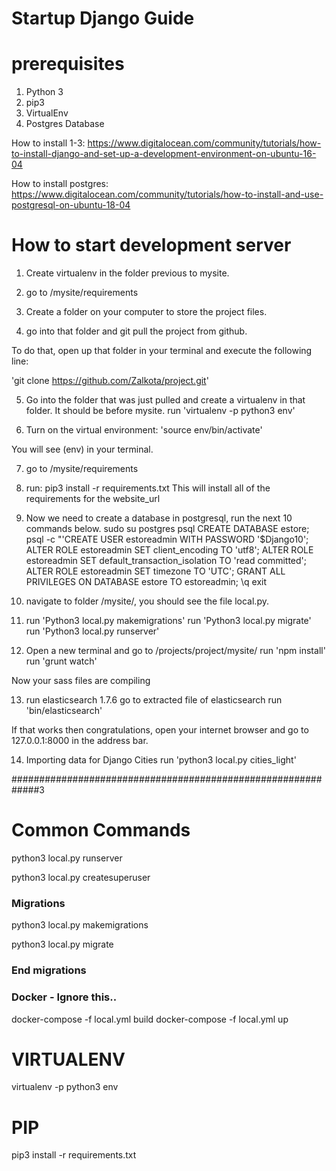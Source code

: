 # Startup Django Guide

# prerequisites
1. Python 3
2. pip3
3. VirtualEnv
4. Postgres Database

How to install 1-3: https://www.digitalocean.com/community/tutorials/how-to-install-django-and-set-up-a-development-environment-on-ubuntu-16-04

How to install postgres: https://www.digitalocean.com/community/tutorials/how-to-install-and-use-postgresql-on-ubuntu-18-04

# How to start development server
1. Create virtualenv in the folder previous to mysite.

2. go to /mysite/requirements

3. Create a folder on your computer to store the project files.

4. go into that folder and git pull the project from github.

To do that, open up that folder in your terminal and execute the following line:

'git clone https://github.com/Zalkota/project.git'

5. Go into the folder that was just pulled and create a virtualenv in that folder. It should be before mysite.
run 'virtualenv -p python3 env'

6. Turn on the virtual environment:
 'source env/bin/activate'

 You will see (env) in your terminal.

7. go to /mysite/requirements

8. run: pip3 install -r requirements.txt
This will install all of the requirements for the website_url

9. Now we need to create a database in postgresql, run the next 10 commands below.
sudo su postgres
psql
CREATE DATABASE estore;
psql -c "'CREATE USER estoreadmin WITH PASSWORD '$Django10';
ALTER ROLE estoreadmin SET client_encoding TO 'utf8';
ALTER ROLE estoreadmin SET default_transaction_isolation TO 'read committed';
ALTER ROLE estoreadmin SET timezone TO 'UTC';
GRANT ALL PRIVILEGES ON DATABASE estore TO estoreadmin;
\q
exit

10. navigate to folder /mysite/, you should see the file local.py.

11. run 'Python3 local.py makemigrations'
    run 'Python3 local.py migrate'
    run 'Python3 local.py runserver'

12. Open a new terminal and go to /projects/project/mysite/
run 'npm install'
run 'grunt watch'

Now your sass files are compiling


13. run elasticsearch 1.7.6
go to extracted file of elasticsearch
run 'bin/elasticsearch'

If that works then congratulations, open your internet browser and go to 127.0.0.1:8000 in the address bar.



14. Importing data for Django Cities
run 'python3 local.py cities_light'


#############################################################3
# Common Commands

python3 local.py runserver

python3 local.py createsuperuser

### Migrations ###

python3 local.py makemigrations

python3 local.py migrate

### End migrations ###


### Docker - Ignore this.. ###
docker-compose -f local.yml build
docker-compose -f local.yml up


# VIRTUALENV
virtualenv -p python3 env


# PIP
pip3 install -r requirements.txt
